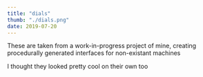```yaml
---
title: "dials"
thumb: "./dials.png"
date: 2019-07-20
---
```


These are taken from a work-in-progress project of mine, creating procedurally generated interfaces for non-existant machines

I thought they looked pretty cool on their own too
